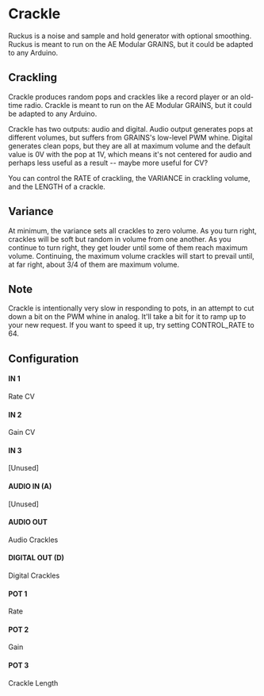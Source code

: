 # Crackle

Ruckus is a noise and sample and hold generator with optional smoothing.  Ruckus is meant to run on the AE Modular GRAINS, but it could be adapted to any Arduino.

## Crackling

Crackle produces random pops and crackles like a record player or an old-time radio. Crackle is meant to run on the AE Modular GRAINS, but it could be adapted to any Arduino.

Crackle has two outputs: audio and digital.  Audio output generates pops at different volumes, but suffers from GRAINS's low-level PWM whine.  Digital generates clean pops, but they are all at maximum volume and the default value is 0V with the pop at 1V, which means it's not centered for audio and perhaps less useful as a result -- maybe more useful for CV?

You can control the RATE of crackling, the VARIANCE in crackling volume, and the LENGTH of a crackle.

## Variance 

At minimum, the variance sets all crackles to zero volume.  As you turn right, crackles will be soft but random in volume from one another.  As you continue to turn right, they get louder until some of them reach maximum volume.  Continuing, the maximum volume crackles will start to prevail until, at far right, about 3/4 of them are maximum volume.

## Note

Crackle is intentionally very slow in responding to pots, in an attempt to cut down a bit on the PWM whine in analog.  It'll take a bit for it to ramp up to your new request.  If you want to speed it up, try setting CONTROL_RATE to 64.



## Configuration

#### IN 1
Rate CV
#### IN 2
Gain CV
#### IN 3
[Unused]
#### AUDIO IN (A)
[Unused]
#### AUDIO OUT
Audio Crackles
#### DIGITAL OUT (D) 
Digital Crackles
#### POT 1
Rate
#### POT 2
Gain
#### POT 3
Crackle Length